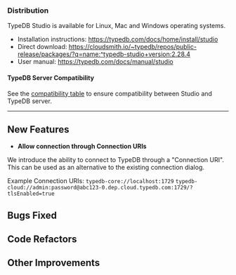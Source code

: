 ### Distribution

TypeDB Studio is available for Linux, Mac and Windows operating systems.

- Installation instructions: https://typedb.com/docs/home/install/studio
- Direct download: https://cloudsmith.io/~typedb/repos/public-release/packages/?q=name:^typedb-studio+version:2.28.4
- User manual: https://typedb.com/docs/manual/studio

#### TypeDB Server Compatibility

See the [compatibility table](https://typedb.com/docs/typedb/connecting/studio#_version_compatibility) to ensure
compatibility between Studio and TypeDB server.

---

## New Features

- **Allow connection through Connection URIs**

We introduce the ability to connect to TypeDB through a "Connection URI". 
This can be used as an alternative to the existing connection dialog.

Example Connection URIs:
`typedb-core://localhost:1729`
`typedb-cloud://admin:password@abc123-0.dep.cloud.typedb.com:1729/?tlsEnabled=true`

## Bugs Fixed

## Code Refactors

## Other Improvements

